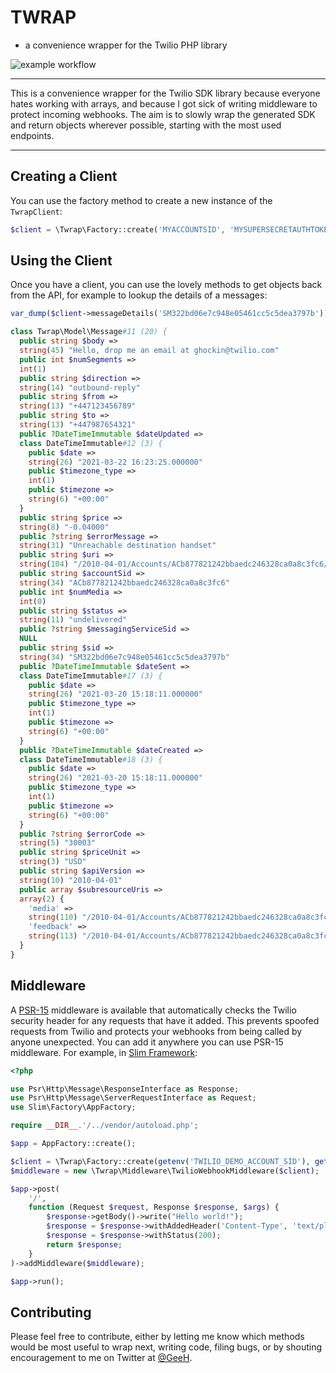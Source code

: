 # TWRAP
- a convenience wrapper for the Twilio PHP library

![example workflow](https://github.com/GeeH/Twrap/actions/workflows/ci.yml/badge.svg)

---

This is a convenience wrapper for the Twilio SDK library because everyone hates working with 
arrays, and because I got sick of writing middleware to protect incoming webhooks. The aim is
to slowly wrap the generated SDK and return objects wherever possible, starting with the most
used endpoints.

---

## Creating a Client

You can use the factory method to create a new instance of the `TwrapClient`:

```php
$client = \Twrap\Factory::create('MYACCOUNTSID', 'MYSUPERSECRETAUTHTOKEN');
```

## Using the Client

Once you have a client, you can use the lovely methods to get objects back from the API,
for example to lookup the details of a messages:

```php
var_dump($client->messageDetails('SM322bd06e7c948e05461cc5c5dea3797b'));
```

```php
class Twrap\Model\Message#11 (20) {
  public string $body =>
  string(45) "Hello, drop me an email at ghockin@twilio.com"
  public int $numSegments =>
  int(1)
  public string $direction =>
  string(14) "outbound-reply"
  public string $from =>
  string(13) "+447123456789"
  public string $to =>
  string(13) "+447987654321"
  public ?DateTimeImmutable $dateUpdated =>
  class DateTimeImmutable#12 (3) {
    public $date =>
    string(26) "2021-03-22 16:23:25.000000"
    public $timezone_type =>
    int(1)
    public $timezone =>
    string(6) "+00:00"
  }
  public string $price =>
  string(8) "-0.04000"
  public ?string $errorMessage =>
  string(31) "Unreachable destination handset"
  public string $uri =>
  string(104) "/2010-04-01/Accounts/ACb877821242bbaedc246328ca0a8c3fc6/Messages/SM322bd06e7c948e05461cc5c5dea3797b.json"
  public string $accountSid =>
  string(34) "ACb877821242bbaedc246328ca0a8c3fc6"
  public int $numMedia =>
  int(0)
  public string $status =>
  string(11) "undelivered"
  public ?string $messagingServiceSid =>
  NULL
  public string $sid =>
  string(34) "SM322bd06e7c948e05461cc5c5dea3797b"
  public ?DateTimeImmutable $dateSent =>
  class DateTimeImmutable#17 (3) {
    public $date =>
    string(26) "2021-03-20 15:18:11.000000"
    public $timezone_type =>
    int(1)
    public $timezone =>
    string(6) "+00:00"
  }
  public ?DateTimeImmutable $dateCreated =>
  class DateTimeImmutable#18 (3) {
    public $date =>
    string(26) "2021-03-20 15:18:11.000000"
    public $timezone_type =>
    int(1)
    public $timezone =>
    string(6) "+00:00"
  }
  public ?string $errorCode =>
  string(5) "30003"
  public string $priceUnit =>
  string(3) "USD"
  public string $apiVersion =>
  string(10) "2010-04-01"
  public array $subresourceUris =>
  array(2) {
    'media' =>
    string(110) "/2010-04-01/Accounts/ACb877821242bbaedc246328ca0a8c3fc6/Messages/SM322bd06e7c948e05461cc5c5dea3797b/Media.json"
    'feedback' =>
    string(113) "/2010-04-01/Accounts/ACb877821242bbaedc246328ca0a8c3fc6/Messages/SM322bd06e7c948e05461cc5c5dea3797b/Feedback.json"
  }
} 
```

## Middleware

A [PSR-15](https://www.php-fig.org/psr/psr-15/) middleware is available that automatically checks the 
Twilio security header for any requests that have it added. This prevents spoofed requests from Twilio
and protects your webhooks from being called by anyone unexpected. You can add it anywhere you can use
PSR-15 middleware. For example, in [Slim Framework](https://www.slimframework.com/):

```php
<?php

use Psr\Http\Message\ResponseInterface as Response;
use Psr\Http\Message\ServerRequestInterface as Request;
use Slim\Factory\AppFactory;

require __DIR__.'/../vendor/autoload.php';

$app = AppFactory::create();

$client = \Twrap\Factory::create(getenv('TWILIO_DEMO_ACCOUNT_SID'), getenv('TWILIO_DEMO_AUTH_TOKEN'));
$middleware = new \Twrap\Middleware\TwilioWebhookMiddleware($client);

$app->post(
    '/',
    function (Request $request, Response $response, $args) {
        $response->getBody()->write("Hello world!");
        $response = $response->withAddedHeader('Content-Type', 'text/plain');
        $response = $response->withStatus(200);
        return $response;
    }
)->addMiddleware($middleware);

$app->run();
```

## Contributing

Please feel free to contribute, either by letting me know which methods would be most useful to wrap 
next, writing code, filing bugs, or by shouting encouragement to me on Twitter at [@GeeH](https://twitter.com/GeeH).
